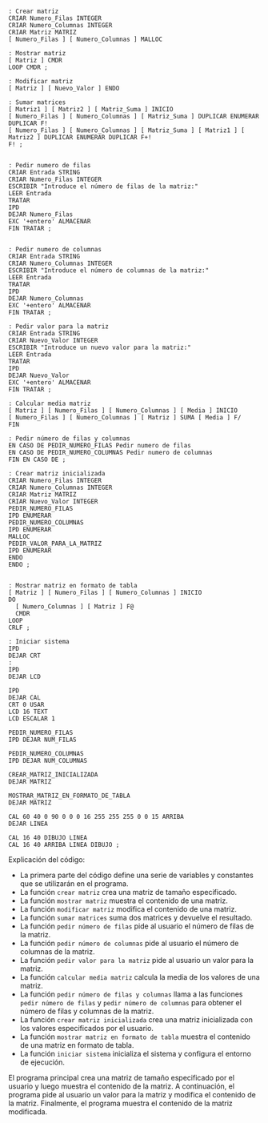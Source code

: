 ```forth

: Crear matriz
CRIAR Numero_Filas INTEGER
CRIAR Numero_Columnas INTEGER
CRIAR Matriz MATRIZ
[ Numero_Filas ] [ Numero_Columnas ] MALLOC

: Mostrar matriz
[ Matriz ] CMDR
LOOP CMDR ;

: Modificar matriz
[ Matriz ] [ Nuevo_Valor ] ENDO

: Sumar matrices
[ Matriz1 ] [ Matriz2 ] [ Matriz_Suma ] INICIO
[ Numero_Filas ] [ Numero_Columnas ] [ Matriz_Suma ] DUPLICAR ENUMERAR DUPLICAR F!
[ Numero_Filas ] [ Numero_Columnas ] [ Matriz_Suma ] [ Matriz1 ] [ Matriz2 ] DUPLICAR ENUMERAR DUPLICAR F+!
F! ;


: Pedir numero de filas
CRIAR Entrada STRING 
CRIAR Numero_Filas INTEGER
ESCRIBIR "Introduce el número de filas de la matriz:"
LEER Entrada
TRATAR
IPD
DEJAR Numero_Filas
EXC '+entero' ALMACENAR
FIN TRATAR ;


: Pedir numero de columnas
CRIAR Entrada STRING 
CRIAR Numero_Columnas INTEGER
ESCRIBIR "Introduce el número de columnas de la matriz:"
LEER Entrada
TRATAR
IPD
DEJAR Numero_Columnas
EXC '+entero' ALMACENAR
FIN TRATAR ;

: Pedir valor para la matriz
CRIAR Entrada STRING
CRIAR Nuevo_Valor INTEGER
ESCRIBIR "Introduce un nuevo valor para la matriz:"
LEER Entrada
TRATAR
IPD
DEJAR Nuevo_Valor
EXC '+entero' ALMACENAR
FIN TRATAR ;

: Calcular media matriz
[ Matriz ] [ Numero_Filas ] [ Numero_Columnas ] [ Media ] INICIO
[ Numero_Filas ] [ Numero_Columnas ] [ Matriz ] SUMA [ Media ] F/
FIN

: Pedir número de filas y columnas
EN CASO DE PEDIR_NUMERO_FILAS Pedir numero de filas
EN CASO DE PEDIR_NUMERO_COLUMNAS Pedir numero de columnas
FIN EN CASO DE ;

: Crear matriz inicializada
CRIAR Numero_Filas INTEGER
CRIAR Numero_Columnas INTEGER
CRIAR Matriz MATRIZ
CRIAR Nuevo_Valor INTEGER
PEDIR_NUMERO_FILAS
IPD ENUMERAR 
PEDIR_NUMERO_COLUMNAS
IPD ENUMERAR
MALLOC
PEDIR_VALOR_PARA_LA_MATRIZ
IPD ENUMERAR 
ENDO
ENDO ;


: Mostrar matriz en formato de tabla
[ Matriz ] [ Numero_Filas ] [ Numero_Columnas ] INICIO 
DO 
  [ Numero_Columnas ] [ Matriz ] F@ 
  CMDR 
LOOP
CRLF ;

: Iniciar sistema
IPD 
DEJAR CRT
: 
IPD 
DEJAR LCD

IPD 
DEJAR CAL
CRT 0 USAR
LCD 16 TEXT
LCD ESCALAR 1 

PEDIR_NUMERO_FILAS 
IPD DEJAR NUM_FILAS

PEDIR_NUMERO_COLUMNAS 
IPD DEJAR NUM_COLUMNAS

CREAR_MATRIZ_INICIALIZADA 
DEJAR MATRIZ

MOSTRAR_MATRIZ_EN_FORMATO_DE_TABLA 
DEJAR MATRIZ 

CAL 60 40 0 90 0 0 0 16 255 255 255 0 0 15 ARRIBA
DEJAR LINEA

CAL 16 40 DIBUJO LINEA
CAL 16 40 ARRIBA LINEA DIBUJO ;

```

Explicación del código:

* La primera parte del código define una serie de variables y constantes que se utilizarán en el programa.
* La función `crear matriz` crea una matriz de tamaño especificado.
* La función `mostrar matriz` muestra el contenido de una matriz.
* La función `modificar matriz` modifica el contenido de una matriz.
* La función `sumar matrices` suma dos matrices y devuelve el resultado.
* La función `pedir número de filas` pide al usuario el número de filas de la matriz.
* La función `pedir número de columnas` pide al usuario el número de columnas de la matriz.
* La función `pedir valor para la matriz` pide al usuario un valor para la matriz.
* La función `calcular media matriz` calcula la media de los valores de una matriz.
* La función `pedir número de filas y columnas` llama a las funciones `pedir número de filas` y `pedir número de columnas` para obtener el número de filas y columnas de la matriz.
* La función `crear matriz inicializada` crea una matriz inicializada con los valores especificados por el usuario.
* La función `mostrar matriz en formato de tabla` muestra el contenido de una matriz en formato de tabla.
* La función `iniciar sistema` inicializa el sistema y configura el entorno de ejecución.

El programa principal crea una matriz de tamaño especificado por el usuario y luego muestra el contenido de la matriz. A continuación, el programa pide al usuario un valor para la matriz y modifica el contenido de la matriz. Finalmente, el programa muestra el contenido de la matriz modificada.